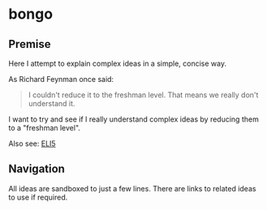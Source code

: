 # bongo

## Premise

Here I attempt to explain complex ideas in a simple, concise way.

As Richard Feynman once said:

> I couldn't reduce it to the freshman level. That means we really don't understand it.

I want to try and see if I really understand complex ideas by reducing them to a "freshman level".

Also see: [ELI5](https://en.wiktionary.org/wiki/ELI5)

## Navigation

All ideas are sandboxed to just a few lines. There are links to related ideas to use if required.
